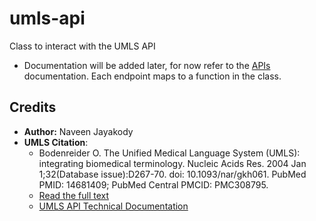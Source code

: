 # umls-api

Class to interact with the UMLS API

- Documentation will be added later, for now refer to the [APIs](https://documentation.uts.nlm.nih.gov/rest/home.html) documentation. Each endpoint maps to a function in the class.

## Credits

- **Author:** Naveen Jayakody
- **UMLS Citation**:
  - Bodenreider O. The Unified Medical Language System (UMLS): integrating biomedical terminology. Nucleic Acids Res. 2004 Jan 1;32(Database issue):D267-70. doi: 10.1093/nar/gkh061. PubMed PMID: 14681409; PubMed Central PMCID: PMC308795.
  - [Read the full text](https://www.ncbi.nlm.nih.gov/pmc/articles/PMC308795/)
  - [UMLS API Technical Documentation](https://documentation.uts.nlm.nih.gov/rest/home.html)
